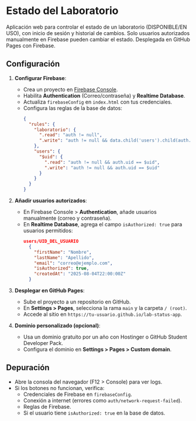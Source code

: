 # Estado del Laboratorio

Aplicación web para controlar el estado de un laboratorio (DISPONIBLE/EN USO), con inicio de sesión y historial de cambios. Solo usuarios autorizados manualmente en Firebase pueden cambiar el estado. Desplegada en GitHub Pages con Firebase.

## Configuración

1. **Configurar Firebase**:
   - Crea un proyecto en [Firebase Console](https://console.firebase.google.com).
   - Habilita **Authentication** (Correo/contraseña) y **Realtime Database**.
   - Actualiza `firebaseConfig` en `index.html` con tus credenciales.
   - Configura las reglas de la base de datos:
     ```json
     {
       "rules": {
         "laboratorio": {
           ".read": "auth != null",
           ".write": "auth != null && data.child('users').child(auth.uid).child('isAuthorized').val() === true"
         },
         "users": {
           "$uid": {
             ".read": "auth != null && auth.uid == $uid",
             ".write": "auth != null && auth.uid == $uid"
           }
         }
       }
     }
     ```

2. **Añadir usuarios autorizados**:
   - En Firebase Console > **Authentication**, añade usuarios manualmente (correo y contraseña).
   - En **Realtime Database**, agrega el campo `isAuthorized: true` para usuarios permitidos:
     ```json
     users/UID_DEL_USUARIO
       {
         "firstName": "Nombre",
         "lastName": "Apellido",
         "email": "correo@ejemplo.com",
         "isAuthorized": true,
         "createdAt": "2025-08-04T22:00:00Z"
       }
     ```

3. **Desplegar en GitHub Pages**:
   - Sube el proyecto a un repositorio en GitHub.
   - En **Settings > Pages**, selecciona la rama `main` y la carpeta `/ (root)`.
   - Accede al sitio en `https://tu-usuario.github.io/lab-status-app`.

4. **Dominio personalizado (opcional)**:
   - Usa un dominio gratuito por un año con Hostinger o GitHub Student Developer Pack.
   - Configura el dominio en **Settings > Pages > Custom domain**.

## Depuración
- Abre la consola del navegador (F12 > Console) para ver logs.
- Si los botones no funcionan, verifica:
  - Credenciales de Firebase en `firebaseConfig`.
  - Conexión a internet (errores como `auth/network-request-failed`).
  - Reglas de Firebase.
  - Si el usuario tiene `isAuthorized: true` en la base de datos.
